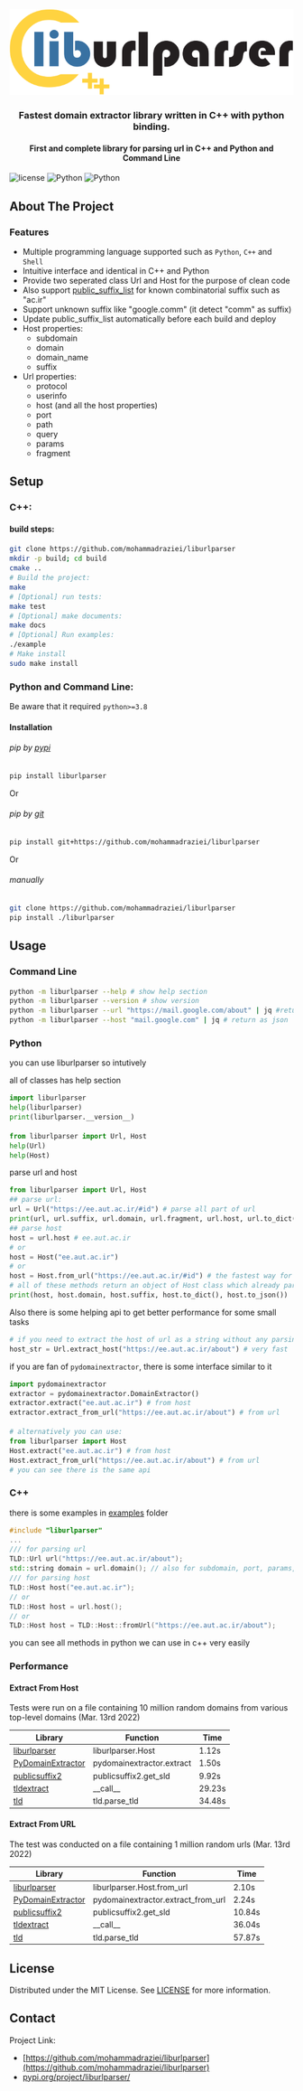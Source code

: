 <p align="center">
  <a href="https://github.com/mohammadraziei/liburlparser">
    <img src="https://github.com/MohammadRaziei/liburlparser/raw/master/docs/images/logo/liburlparser-logo-1.svg" alt="Logo">
  </a>
  <h3 align="center">
    Fastest domain extractor library written in C++ with python binding.
  </h3>
  <h4 align="center">
    First and complete library for parsing url in C++ and Python and Command Line
  </h4>
</p>

![license](https://img.shields.io/badge/MIT-License-green)
![Python]( https://img.shields.io/badge/Python-3.8%20%7C%203.9%20%7C%203.10%20%7C%203.11-blue)
![Python]( https://img.shields.io/badge/C++-17-yellow)
<!--
![Build](https://github.com/Intsights/PyDomainExtractor/workflows/Build/badge.svg)
[![PyPi](https://img.shields.io/pypi/v/PyDomainExtractor.svg)](https://pypi.org/project/PyDomainExtractor/)
-->
<!--
## Table of Contents

- [Table of Contents](#table-of-contents)
- [About The Project](#about-the-project)
  - [Built With](#built-with)[README.md](README.md)
  - [Performance](#performance)
    - [Extract From Domain](#extract-from-domain)
    - [Extract From URL](#extract-from-url)
  - [Installation](#installation)
- [Usage](#usage)
  - [Extraction](#extraction)
  - [URL Extraction](#url-extraction)
  - [Validation](#validation)
  - [TLDs List](#tlds-list)
- [License](#license)
- [Contact](#contact)
-->

## About The Project

### Features
* Multiple programming language supported such as `Python`, `C++` and `Shell`
* Intuitive interface and identical in C++ and Python
* Provide two seperated class Url and Host for the purpose of clean code
* Also support [public_suffix_list](https://publicsuffix.org/list/public_suffix_list.dat) for known combinatorial suffix such as "ac.ir"
* Support unknown suffix like "google.comm" (it detect "comm" as suffix)
* Update public_suffix_list automatically before each build and deploy  
* Host properties:
  * subdomain
  * domain
  * domain_name
  * suffix
* Url properties:
  * protocol
  * userinfo
  * host (and all the host properties)
  * port
  * path
  * query
  * params
  * fragment


## Setup
### C++:

#### build steps:
```sh
git clone https://github.com/mohammadraziei/liburlparser
mkdir -p build; cd build
cmake ..
# Build the project:
make
# [Optional] run tests:
make test
# [Optional] make documents:
make docs
# [Optional] Run examples:
./example
# Make install
sudo make install
```



### Python and Command Line:
Be aware that it required `python>=3.8`
#### Installation
###### pip by [pypi](https://pypi.org/project/liburlparser/)
```sh
pip install liburlparser
```
Or
###### pip by [git](https://github.com/mohammadraziei/liburlparser)
```sh
pip install git+https://github.com/mohammadraziei/liburlparser
```
Or
###### manually
```sh
git clone https://github.com/mohammadraziei/liburlparser
pip install ./liburlparser
```

## Usage

### Command Line
```sh
python -m liburlparser --help # show help section
python -m liburlparser --version # show version
python -m liburlparser --url "https://mail.google.com/about" | jq #return as json
python -m liburlparser --host "mail.google.com" | jq # return as json
```


### Python

you can use liburlparser so intutively

all of classes has help section
```python
import liburlparser
help(liburlparser)
print(liburlparser.__version__)

from liburlparser import Url, Host
help(Url)
help(Host)
```

parse url and host
```python
from liburlparser import Url, Host
## parse url:
url = Url("https://ee.aut.ac.ir/#id") # parse all part of url
print(url, url.suffix, url.domain, url.fragment, url.host, url.to_dict(), url.to_json())
## parse host
host = url.host # ee.aut.ac.ir
# or
host = Host("ee.aut.ac.ir")
# or 
host = Host.from_url("https://ee.aut.ac.ir/#id") # the fastest way for parsing host from url
# all of these methods return an object of Host class which already parse the host part of url 
print(host, host.domain, host.suffix, host.to_dict(), host.to_json())
```
Also there is some helping api to get better performance for some small tasks

```python
# if you need to extract the host of url as a string without any parsing 
host_str = Url.extract_host("https://ee.aut.ac.ir/about") # very fast
```
if you are fan of  `pydomainextractor`, there is some interface similar to it
```python
import pydomainextractor
extractor = pydomainextractor.DomainExtractor()
extractor.extract("ee.aut.ac.ir") # from host
extractor.extract_from_url("https://ee.aut.ac.ir/about") # from url

# alternatively you can use:
from liburlparser import Host
Host.extract("ee.aut.ac.ir") # from host
Host.extract_from_url("https://ee.aut.ac.ir/about") # from url
# you can see there is the same api
```

### C++
there is some examples in [examples](https://github.com/MohammadRaziei/liburlparser/tree/master/examples) folder

```c++
#include "liburlparser"
...
/// for parsing url
TLD::Url url("https://ee.aut.ac.ir/about");
std::string domain = url.domain(); // also for subdomain, port, params, ...
/// for parsing host
TLD::Host host("ee.aut.ac.ir");
// or
TLD::Host host = url.host();
// or
TLD::Host host = TLD::Host::fromUrl("https://ee.aut.ac.ir/about");
```
you can see all methods in python we can use in c++ very easily


### Performance


#### Extract From Host

Tests were run on a file containing 10 million random domains from various top-level domains (Mar. 13rd 2022)

| Library  | Function | Time |
| ------------- | ------------- | ------------- |
| [liburlparser](https://github.com/mohammadraziei/liburlparser) | liburlparser.Host | 1.12s |
| [PyDomainExtractor](https://github.com/Intsights/PyDomainExtractor) | pydomainextractor.extract | 1.50s |
| [publicsuffix2](https://github.com/nexb/python-publicsuffix2) | publicsuffix2.get_sld | 9.92s |
| [tldextract](https://github.com/john-kurkowski/tldextract) | \_\_call\_\_ | 29.23s |
| [tld](https://github.com/barseghyanartur/tld) | tld.parse_tld | 34.48s |


#### Extract From URL

The test was conducted on a file containing 1 million random urls (Mar. 13rd 2022)

| Library                                                             | Function | Time   |
|---------------------------------------------------------------------| ------------- |--------|
| [liburlparser](https://github.com/mohammadraziei/liburlparser)      | liburlparser.Host.from_url | 2.10s  |
| [PyDomainExtractor](https://github.com/Intsights/PyDomainExtractor) | pydomainextractor.extract_from_url | 2.24s  |
| [publicsuffix2](https://github.com/nexb/python-publicsuffix2)       | publicsuffix2.get_sld | 10.84s |
| [tldextract](https://github.com/john-kurkowski/tldextract)          | \_\_call\_\_ | 36.04s |
| [tld](https://github.com/barseghyanartur/tld)                       | tld.parse_tld | 57.87s |



## License

Distributed under the MIT License. See [LICENSE](LICENSE) for more information.


## Contact

<!-- Gal Ben David - gal@intsights.com -->

Project Link: 
- [https://github.com/mohammadraziei/liburlparser](https://github.com/mohammadraziei/liburlparser)
- [pypi.org/project/liburlparser/](pypi.org/project/liburlparser/)



[license-shield]: https://img.shields.io/github/license/othneildrew/Best-README-Template.svg?style=flat-square